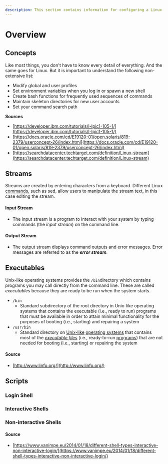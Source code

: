 ```yaml
---
description: This section contains information for configuring a Linux shell environment.
---
```


# Overview

## Concepts 

Like most things, you don't have to know every detail of everything. And the same goes for Linux. But it is important to understand the following non-extensive list:

* Modify global and user profiles
* Set environment variables when you log in or spawn a new shell
* Create bash functions for frequently used sequences of commands
* Maintain skeleton directories for new user accounts
* Set your command search path

**Sources**

* [https://developer.ibm.com/tutorials/l-lpic1-105-1/](https://developer.ibm.com/tutorials/l-lpic1-105-1/)
* [https://docs.oracle.com/cd/E19120-01/open.solaris/819-2379/userconcept-26/index.html](https://docs.oracle.com/cd/E19120-01/open.solaris/819-2379/userconcept-26/index.html)
* [https://searchdatacenter.techtarget.com/definition/Linux-stream](https://searchdatacenter.techtarget.com/definition/Linux-stream)

## Streams

Streams are created by entering characters from a keyboard. Different Linux [commands](https://searchwindowsserver.techtarget.com/definition/command), such as sed, allow users to manipulate the stream text, in this case editing the stream.

#### Input Stream

* The input stream is a program to interact with your system by typing commands \(the _input stream_\) on the command line. 

#### Output Stream

*  The output stream displays command outputs and error messages. Error messages are referred to as the _**error stream**._

## Executables

Unix-like operating systems provides the `/bin`directory which contains programs you may call directly from the command line.  These are called _executables_ because they are ready to be run when the system starts. 

* `/bin`
  * Standard subdirectory of the root directory in Unix-like operating systems that contains the executable \(i.e., ready to run\) programs that must be available in order to attain minimal functionality for the purposes of booting \(i.e., starting\) and repairing a system 
* `/usr/bin`
  * Standard directory on [Unix-like](http://www.linfo.org/unix-like.html) [operating systems](http://www.linfo.org/operating_systems_list.html) that contains most of the [_executable files_](http://www.linfo.org/executable.html) \(i.e., ready-to-run [programs](http://www.linfo.org/program.html)\) that are not needed for booting \(i.e., starting\) or repairing the system

#### Source

* [http://www.linfo.org/](http://www.linfo.org/)

## Scripts

### Login Shell

### Interactive Shells 

### Non-interactive Shells

#### Source

* [https://www.vanimpe.eu/2014/01/18/different-shell-types-interactive-non-interactive-login/](https://www.vanimpe.eu/2014/01/18/different-shell-types-interactive-non-interactive-login/)



